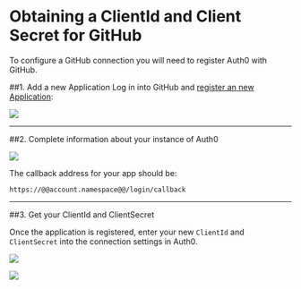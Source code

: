 # Obtaining a ClientId and Client Secret for GitHub

To configure a GitHub connection you will need to register Auth0 with GitHub.

##1. Add a new Application
Log in into GitHub and [register an new Application](https://github.com/settings/applications/new):

![](//cdn.auth0.com/docs/img/github-addapp-1.png)

---

##2. Complete information about your instance of Auth0

![](//cdn.auth0.com/docs/img/github-addapp-2.png)

The callback address for your app should be:

	https://@@account.namespace@@/login/callback

---

##3. Get your ClientId and ClientSecret

Once the application is registered, enter your new `ClientId` and `ClientSecret` into the connection settings in Auth0.

![](//cdn.auth0.com/docs/img/github-addapp-3.png)

![](//cdn.auth0.com/docs/img/github-addapp-4.png)

